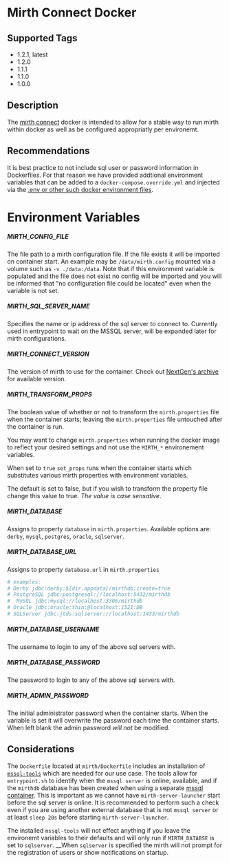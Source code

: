 # Mirth Connect Docker

## Supported Tags

- 1.2.1, latest
- 1.2.0
- 1.1.1
- 1.1.0
- 1.0.0

## Description

The [mirth connect](https://www.nextgen.com/products-and-services/integration-engine)
docker is intended to allow for a stable way to run mirth within docker as
well as be configured appropriatly per environemt.

## Recommendations

It is best practice to not include sql user or password information in Dockerfiles. For that reason we have provided addtional environment variables
that can be added to a `docker-compose.override.yml` and injected via the [.env
or other such docker environment files](https://docs.docker.com/compose/env-file/).

# Environment Variables

##### MIRTH_CONFIG_FILE

The file path to a mirth configuration file. If the file exists it will be imported on container start.
An example may be `/data/mirth.config` mounted via a volume such as `-v ./data:/data`. Note that if this
environment variable is populated and the file does not exist no config will be imported and you will be informed that "no configuration file could be located"
even when the variable is not set.

##### MIRTH_SQL_SERVER_NAME

Specifies the name or ip address of the sql server to connect to.
Currently used in entrypoint to wait on the MSSQL server, will be expanded later
for mirth configurations.

##### MIRTH_CONNECT_VERSION

The version of mirth to use for the container. Check out [NextGen's archive](http://downloads.mirthcorp.com/archive/connect/) for available version.

##### MIRTH_TRANSFORM_PROPS

The boolean value of whether or not to transform the `mirth.properties`
file when the container starts; leaving the `mirth.properties` file untouched
after the container is run.

You may want to change `mirth.properties` when running the docker image
to reflect your desired settings and not use the `MIRTH_*` environement
variables.

When set to `true` `set_props` runs when the container starts which
substitutes various mirth properties with environment variables.

The default is set to false, but if you wish to transform the property file change this value to true. _The value is case sensative_.

##### MIRTH_DATABASE

Assigns to property `database` in `mirth.properties`. Available options are: `derby`, `mysql`, `postgres`, `oracle`, `sqlserver`.

##### MIRTH_DATABASE_URL

Assigns to property `database.url` in `mirth.properties`

```bash
# examples:
# Derby jdbc:derby:${dir.appdata}/mirthdb;create=true
# PostgreSQL jdbc:postgresql://localhost:5432/mirthdb
#  MySQL jdbc:mysql://localhost:3306/mirthdb
# Oracle jdbc:oracle:thin:@localhost:1521:DB
# SQLServer jdbc:jtds:sqlserver://localhost:1433/mirthdb
```

##### MIRTH_DATABASE_USERNAME

The username to login to any of the above sql servers with.

##### MIRTH_DATABASE_PASSWORD

The password to login to any of the above sql servers with.

##### MIRTH_ADMIN_PASSWORD

The initial administrator password when the container starts. When the
variable is set it will overwrite the password each time the container
starts. When left blank the admin password _will not_ be modified.

## Considerations

The `Dockerfile` located at `mirth/Dockerfile` includes an installation of [`mssql-tools`](https://docs.microsoft.com/en-us/sql/tools/sqlcmd-utility?view=sql-server-2017)
which are needed for our use case. The tools allow for `entrypoint.sh` to identify when the `mssql server`
is online, available, and if the `mirthdb` database has been created when using a separate
[mssql container](https://hub.docker.com/_/microsoft-mssql-server).
This is important as we cannot have `mirth-server-launcher` start before the sql server is online.
It is recommended to perform such a check even if you are using another external
database that is not `mssql server`  or at least `sleep 20s` before starting `mirth-server-launcher`.

The installed `mssql-tools` will not effect anything if you leave the environemt
variables to their defaults and will only run if `MIRTH_DATABSE` is set to `sqlserver`. __When `sqlserver` is specified the mirth will not prompt for
the registration of users or show notifications on startup.
